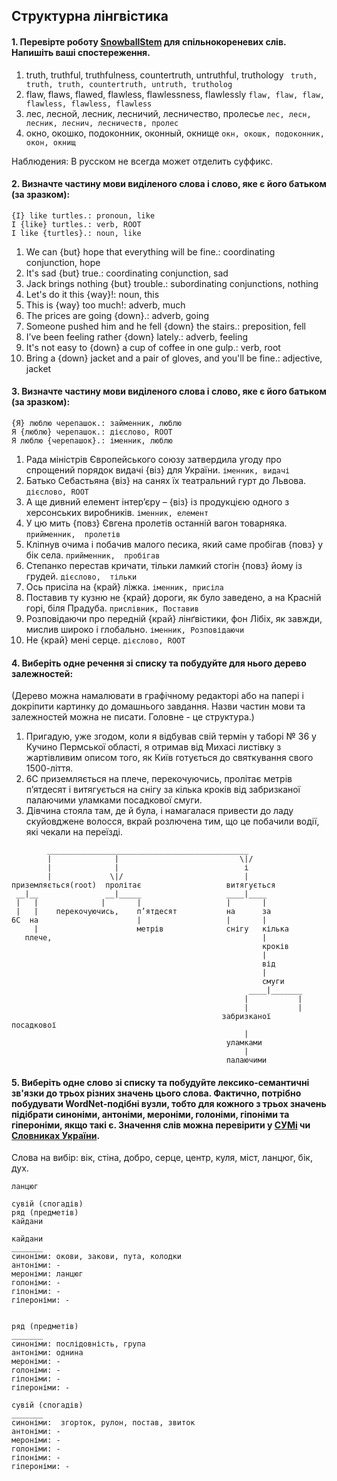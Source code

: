 ## Структурна лінгвістика

#### 1. Перевірте роботу [SnowballStem](http://snowballstem.org/) для спільнокореневих слів. Напишіть ваші спостереження.

1. truth, truthful, truthfulness, countertruth, untruthful, truthology
```	truth, truth, truth, countertruth, untruth, trutholog```
2. flaw, flaws, flawed, flawless, flawlessness, flawlessly
```	flaw, flaw, flaw, flawless, flawless, flawless ```
3. лес, лесной, лесник, лесничий, лесничество, пролесье
```лес, лесн, лесник, леснич, лесничеств, пролес```
4. окно, окошко, подоконник, оконный, окнище
```окн, окошк, подоконник, окон, окнищ```

Наблюдения: В русском не всегда может отделить суффикс.

#### 2. Визначте частину мови виділеного слова і слово, яке є його батьком (за зразком):

```
{I} like turtles.: pronoun, like  
I {like} turtles.: verb, ROOT  
I like {turtles}.: noun, like
```

1. We can {but} hope that everything will be fine.: coordinating conjunction, hope
2. It's sad {but} true.: coordinating conjunction, sad
3. Jack brings nothing {but} trouble.: subordinating conjunctions, nothing
4. Let's do it this {way}!: noun, this
5. This is {way} too much!: adverb, much
6. The prices are going {down}.: adverb, going
7. Someone pushed him and he fell {down} the stairs.: preposition, fell
8. I’ve been feeling rather {down} lately.: adverb, feeling
9. It's not easy to {down} a cup of coffee in one gulp.: verb, root
10. Bring a {down} jacket and a pair of gloves, and you'll be fine.: adjective, jacket

#### 3. Визначте частину мови виділеного слова і слово, яке є його батьком (за зразком):

```
{Я} люблю черепашок.: займенник, люблю  
Я {люблю} черепашок.: дієслово, ROOT  
Я люблю {черепашок}.: іменник, люблю  
```

1. Рада міністрів Європейського союзу затвердила угоду про спрощений порядок видачі {віз} для України. ```іменник, видачі```
2. Батько Себастьяна {віз} на санях їх театральний гурт до Львова.
```дієслово, ROOT```
3. А ще дивний елемент інтер’єру – {віз} із продукцією одного з херсонських виробників.
```іменник, елемент```
4. У цю мить {повз} Євгена пролетів останній вагон товарняка.
```прийменник,  пролетів```
5. Кліпнув очима і побачив малого песика, який саме пробігав {повз} у бік села.
```прийменник,  пробігав```
6. Степанко перестав кричати, тільки ламкий стогін {повз} йому із грудей.
```дієслово,  тільки```
7. Ось присіла на {край} ліжка.
```іменник, присіла```
8. Поставив ту кузню не {край} дороги, як було заведено, а на Красній горі, біля Прадуба.
```прислівник, Поставив```
9. Розповідаючи про передній {край} лінґвістики, фон Лібіх, як завжди, мислив широко і глобально.
```іменник, Розповідаючи```
10. Не {край} мені серце.
```дієслово, ROOT```

#### 4. Виберіть одне речення зі списку та побудуйте для нього дерево залежностей:

(Дерево можна намалювати в графічному редакторі або на папері і докріпити картинку до домашнього завдання. Назви частин мови та залежностей можна не писати. Головне - це структура.)

1. Пригадую, уже згодом, коли я відбував свій термін у таборі № 36 у Кучино Пермської області, я отримав від Михасі листівку з жартівливим описом того, як Київ готується до святкування свого 1500-ліття.
2. 6C приземляється на плече, перекочуючись, пролітає метрів п’ятдесят і витягується на снігу за кілька кроків від забризканої палаючими уламками посадкової смуги.
3. Дівчина стояла там, де й була, і намагалася привести до ладу скуйовджене волосся, вкрай розлючена тим, що це побачили водії, які чекали на переїзді.


```
        _____________________________________________
        |              |                           \|/
        |              |                            і
        |             \|/                           |
приземляється(root)  пролітає                   витягується
 __|__               __|_____                   ____|____
 |   |              |       |                   |       |
 |   |    перекочуючись,    п’ятдесят           на      за
6C  на                      |                   |       |
     |                      метрів              снігу   кілька
   плече,                                               |
                                                        кроків
                                                        |
                                                        від
                                                        |
                                                        смуги
                                                     ____|_______
                                                    |           |
                                                    |           |
                                               забризканої      посадкової
                                                    |                
                                                уламками
                                                    |
                                                палаючими
```

#### 5. Виберіть одне cлово зі списку та побудуйте лексико-семантичні зв'язки до трьох різних значень цього слова. Фактично, потрібно побудувати WordNet-подібні вузли, тобто для кожного з трьох значень підібрати синоніми, антоніми, мероніми, голоніми, гіпоніми та гіпероніми, якщо такі є. Значення слів можна перевірити у [СУМі](http://sum.in.ua/) чи [Словниках України](http://lcorp.ulif.org.ua/dictua/).

Слова на вибір: вік, стіна, добро, серце, центр, куля, міст, ланцюг, бік, дух.

```
ланцюг

сувій (спогадів)
ряд (предметів)
кайдани

кайдани
_______
синоніми: окови, закови, пута, колодки
антоніми: -
мероніми: ланцюг
голоніми: -
гіпоніми: -
гіпероніми: -


ряд (предметів)
_______
синоніми: послідовність, група 
антоніми: однина
мероніми: -
голоніми: -
гіпоніми: -
гіпероніми: -

сувій (спогадів)
_______
синоніми:  згорток, рулон, постав, звиток
антоніми: -
мероніми: -
голоніми: -
гіпоніми: - 
гіпероніми: - 

```
